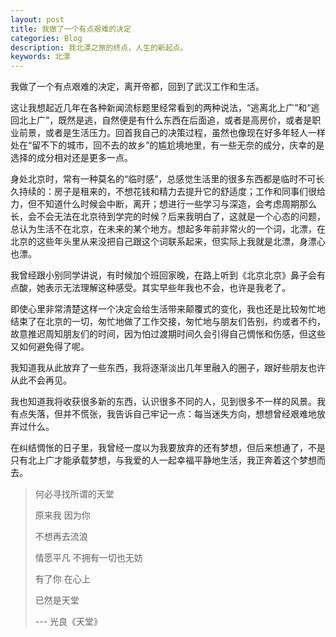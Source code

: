 ```yaml
---
layout: post
title: 我做了一个有点艰难的决定
categories: Blog
description: 我北漂之旅的终点，人生的新起点。
keywords: 北漂
---
```


我做了一个有点艰难的决定，离开帝都，回到了武汉工作和生活。

这让我想起近几年在各种新闻流标题里经常看到的两种说法，“逃离北上广”和“逃回北上广”，既然是逃，自然便是有什么东西在后面追，或者是高房价，或者是职业前景，或者是生活压力。回首我自己的决策过程，虽然也像现在好多年轻人一样处在“留不下的城市，回不去的故乡”的尴尬境地里，有一些无奈的成分，庆幸的是选择的成分相对还是更多一点。

身处北京时，常有一种莫名的“临时感”，总感觉生活里的很多东西都是临时不可长久持续的：房子是租来的，不想花钱和精力去提升它的舒适度；工作和同事们很给力，但不知道什么时候会中断，离开；想进行一些学习与深造，会考虑周期那么长，会不会无法在北京待到学完的时候？后来我明白了，这就是一个心态的问题，总认为生活不在北京，在未来的某个地方。想起多年前非常火的一个词，北漂，在北京的这些年头里从来没把自己跟这个词联系起来，但实际上我就是北漂，身漂心也漂。

我曾经跟小别同学讲说，有时候加个班回家晚，在路上听到《北京北京》鼻子会有点酸，她表示无法理解这种感受。其实早些年我也不会，也许是我老了。

即使心里非常清楚这样一个决定会给生活带来颠覆式的变化，我也还是比较匆忙地结束了在北京的一切，匆忙地做了工作交接，匆忙地与朋友们告别，约或者不约，故意推迟周知朋友们的时间，因为怕过渡期时间久会引得自己惆怅和伤感，但这些又如何避免得了呢。

我知道我从此放弃了一些东西，我将逐渐淡出几年里融入的圈子，跟好些朋友也许从此不会再见。

我也知道我将收获很多新的东西，认识很多不同的人，见到很多不一样的风景。我有点失落，但并不慌张，我告诉自己牢记一点：每当迷失方向，想想曾经艰难地放弃过什么。

在纠结惆怅的日子里，我曾经一度以为我要放弃的还有梦想，但后来想通了，不是只有北上广才能承载梦想，与我爱的人一起幸福平静地生活，我正奔着这个梦想而去。

> 何必寻找所谓的天堂
>
> 原来我 因为你
>
> 不想再去流浪
>
> 情愿平凡 不拥有一切也无妨
>
> 有了你 在心上
>
> 已然是天堂
>
> --- 光良《天堂》
